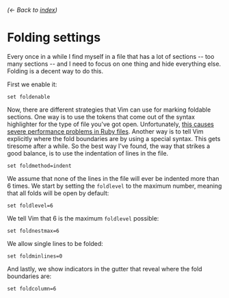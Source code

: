 *(← Back to [index](../README.md))*

# Folding settings

Every once in a while I find myself in a file that has a lot of sections -- too
many sections -- and I need to focus on one thing and hide everything else.
Folding is a decent way to do this. 

First we enable it:

``` vim
set foldenable
```

Now, there are different strategies that Vim can use for marking foldable
sections. One way is to use the tokens that come out of the syntax highlighter
for the type of file you've got open. Unfortunately, [this causes severe
performance problems in Ruby files][no-foldmethod-syntax]. Another way is to
tell Vim explicitly where the fold boundaries are by using a special syntax.
This gets tiresome after a while. So the best way I've found, the way that
strikes a good balance, is to use the indentation of lines in the file.

[no-foldmethod-syntax]: https://github.com/vim-ruby/vim-ruby/issues/8#issuecomment-327162

``` vim
set foldmethod=indent
```

We assume that none of the lines in the file will ever be indented more than 6
times. We start by setting the `foldlevel` to the maximum number, meaning that
all folds will be open by default:

``` vim
set foldlevel=6
```

We tell Vim that 6 is the maximum `foldlevel` possible:

``` vim
set foldnestmax=6
```

We allow single lines to be folded:

``` vim
set foldminlines=0
```

And lastly, we show indicators in the gutter that reveal where the fold
boundaries are:

``` vim
set foldcolumn=6
```
